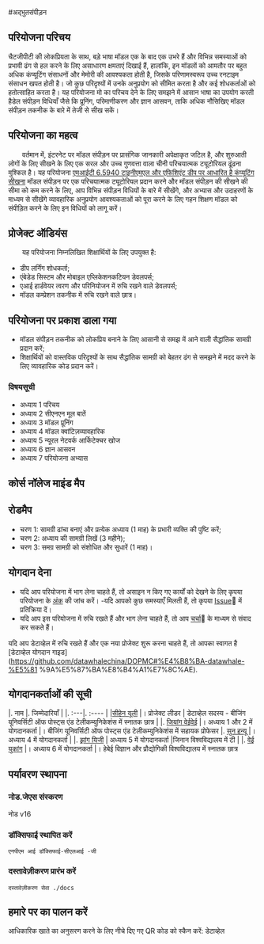 #अद्भुतसंपीड़न

## परियोजना परिचय

चैटजीपीटी की लोकप्रियता के साथ, बड़े भाषा मॉडल एक के बाद एक उभरे हैं और विभिन्न समस्याओं को प्रभावी ढंग से हल करने के लिए असाधारण क्षमताएं दिखाई हैं, हालांकि, इन मॉडलों को आमतौर पर बहुत अधिक कंप्यूटिंग संसाधनों और मेमोरी की आवश्यकता होती है, जिसके परिणामस्वरूप उच्च रनटाइम संसाधन खपत होती है। जो कुछ परिदृश्यों में उनके अनुप्रयोग को सीमित करता है और कई शोधकर्ताओं को हतोत्साहित करता है। यह परियोजना मो का परिचय देने के लिए समझने में आसान भाषा का उपयोग करती हैडेल संपीड़न विधियाँ जैसे कि प्रूनिंग, परिमाणीकरण और ज्ञान आसवन, ताकि अधिक नौसिखिए मॉडल संपीड़न तकनीक के बारे में तेजी से सीख सकें।

## परियोजना का महत्व

&emsp;&emsp;वर्तमान में, इंटरनेट पर मॉडल संपीड़न पर प्रासंगिक जानकारी अपेक्षाकृत जटिल है, और शुरुआती लोगों के लिए सीखने के लिए एक सरल और उच्च गुणवत्ता वाला चीनी परिचयात्मक ट्यूटोरियल ढूंढना मुश्किल है। यह परियोजना [एमआईटी 6.5940 टाइनीएमएल और एफिशिएंट डीप पर आधारित है कंप्यूटिंग सीखना](https://hanlab.mit.edu/courses/2023-fall-65940) मॉडल संपीड़न पर एक परिचयात्मक ट्यूटोरियल प्रदान करने और मॉडल संपीड़न की सीखने की सीमा को कम करने के लिए, आप विभिन्न संपीड़न विधियों के बारे में सीखेंगे, और अभ्यास और उदाहरणों के माध्यम से सीखेंगे व्यावहारिक अनुप्रयोग आवश्यकताओं को पूरा करने के लिए गहन शिक्षण मॉडल को संपीड़ित करने के लिए इन विधियों को लागू करें।

## प्रोजेक्ट ऑडियंस

&emsp;&emsp;यह परियोजना निम्नलिखित शिक्षार्थियों के लिए उपयुक्त है:

- डीप लर्निंग शोधकर्ता;
- एंबेडेड सिस्टम और मोबाइल एप्लिकेशनकटियन डेवलपर्स;
- एआई हार्डवेयर त्वरण और परिनियोजन में रुचि रखने वाले डेवलपर्स;
- मॉडल कम्प्रेशन तकनीक में रुचि रखने वाले छात्र।

## परियोजना पर प्रकाश डाला गया

- मॉडल संपीड़न तकनीक को लोकप्रिय बनाने के लिए आसानी से समझ में आने वाली सैद्धांतिक सामग्री प्रदान करें;
- शिक्षार्थियों को वास्तविक परिदृश्यों के साथ सैद्धांतिक सामग्री को बेहतर ढंग से समझने में मदद करने के लिए व्यावहारिक कोड प्रदान करें।

### विषयसूची

- अध्याय 1 परिचय
- अध्याय 2 सीएनएन मूल बातें
- अध्याय 3 मॉडल प्रूनिंग
- अध्याय 4 मॉडल क्वांटिज़व्यावहारिक
- अध्याय 5 न्यूरल नेटवर्क आर्किटेक्चर खोज
- अध्याय 6 ज्ञान आसवन
- अध्याय 7 परियोजना अभ्यास

## कोर्स नॉलेज माइंड मैप

## रोडमैप

- चरण 1: सामग्री ढांचा बनाएं और प्रत्येक अध्याय (1 माह) के प्रभारी व्यक्ति की पुष्टि करें;
- चरण 2: अध्याय की सामग्री लिखें (3 महीने);
- चरण 3: समग्र सामग्री को संशोधित और सुधारें (1 माह)।

## योगदान देना

- यदि आप परियोजना में भाग लेना चाहते हैं, तो असाइन न किए गए कार्यों को देखने के लिए कृपया परियोजना के [अंक]() की जांच करें।
-यदि आपको कुछ समस्याएँ मिलती हैं, तो कृपया [Issue]()🐛 में प्रतिक्रिया दें।
- यदि आप इस परियोजना में रुचि रखते हैं और भाग लेना चाहते हैं, तो आप [चर्चा]()💬 के माध्यम से संवाद कर सकते हैं।

यदि आप डेटाव्हेल में रुचि रखते हैं और एक नया प्रोजेक्ट शुरू करना चाहते हैं, तो आपका स्वागत है [डेटाव्हेल योगदान गाइड](https://github.com/datawhalechina/DOPMC#%E4%B8%BA-datawhale-%E5%81 %9A%E5%87%BA%E8%B4%A1%E7%8C%AE).

## योगदानकर्ताओं की सूची

|. नाम |. जिम्मेदारियाँ |
|. :---|. :---- |
|[सीहेन यूली](https://github.com/ironartisan) |। प्रोजेक्ट लीडर | डेटाव्हेल सदस्य - बीजिंग यूनिवर्सिटी ऑफ पोस्ट्स एंड टेलीकम्युनिकेशंस में स्नातक छात्र |
|. [जियांग वेईवेई](https://jwwthu.github.io) |। अध्याय 1 और 2 में योगदानकर्ता |। बीजिंग यूनिवर्सिटी ऑफ पोस्ट्स एंड टेलीकम्युनिकेशंस में सहायक प्रोफेसर
|. [सुन हन्यू](https://github.com/sunhanyu714) |। अध्याय 4 में योगदानकर्ता |
|. [झांग यिजी](https://github.com/Wings236) | अध्याय 5 में योगदानकर्ता |जिनान विश्वविद्यालय में टी |
|. [वेई युकांग](https://github.com/JinYu1998) |। अध्याय 6 में योगदानकर्ता |। हेबेई विज्ञान और प्रौद्योगिकी विश्वविद्यालय में स्नातक छात्र

## पर्यावरण स्थापना
### नोड.जेएस संस्करण

नोड v16

### डॉक्सिफाई स्थापित करें
```खोल
एनपीएम आई डॉक्सिफाई-सीएलआई -जी
```

### दस्तावेज़ीकरण प्रारंभ करें
```खोल
दस्तावेज़ीकरण सेवा ./docs
```

## हमारे पर का पालन करें

<div संरेखण=केन्द्र>
<p>आधिकारिक खाते का अनुसरण करने के लिए नीचे दिए गए QR कोड को स्कैन करें: डेटाव्हेल</p>
<img src='https://raw.githubusercontent.com/datawhalechina/pumpkइन-बुक/मास्टर/रेस/qrcode.jpeg" चौड़ाई = "180" ऊंचाई = "180">
</div>

##लाइसेंस

<a rel=”license” href=”http://creativecommons.org/licenses/by-nc-sa/4.0/”><img alt=”क्रिएटिव कॉमन्स लाइसेंस” style=”border-width:0” src= "https://img.shields.io/ Badge/license-CC%20BY--NC--SA%204.0-lightgrey" /></a><br />यह कार्य क्रिएटिव कॉमन्स एट्रिब्यूशन-नॉन-कमर्शियल के तहत लाइसेंस प्राप्त है -शेयर अलाइक 4.0 इंटरनेशनल लाइसेंस।

## सितारा इतिहास

[![स्टार हिस्ट्री चार्ट](https://api.star-history.com/svg?repos=datawhalechina/awesome-compression&type=Date)](https://star-history.com/#datawhalechina/awesome-compression)